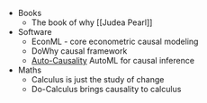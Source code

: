 - Books
	- The book of why [[Judea Pearl]]
- Software
	- EconML - core econometric causal modeling
	- DoWhy causal framework
	- [Auto-Causality](https://github.com/transferwise/auto-causality) AutoML for causal inference
- Maths
	- Calculus is just the study of change
	- Do-Calculus brings causality to calculus